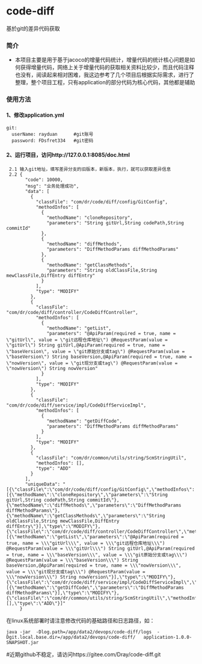 # code-diff
基於git的差异代码获取


### 简介
+ 本项目主要是用于基于jacoco的增量代码统计，增量代码的统计核心问题是如何获得增量代码，网络上关于增量代码的获取相关资料比较少，而且代码注释也没有，阅读起来相对困难，我这边参考了几个项目后根据实际需求，进行了整理，整个项目工程，只有application的部分代码为核心代码，其他都是辅助


### 使用方法
#### 1、修改application.yml
	git:
      userName: rayduan      #git账号
      password: FDsfret334   #git密码
#### 2、运行项目，访问http://127.0.0.1:8085/doc.html
	 2.1 输入git地址，填写差异分支的旧版本，新版本，执行，就可以获取差异信息
	 2.2 {
           "code": 10000,
           "msg": "业务处理成功",
           "data": [
             {
               "classFile": "com/dr/code/diff/config/GitConfig",
               "methodInfos": [
                 {
                   "methodName": "cloneRepository",
                   "parameters": "String gitUrl,String codePath,String commitId"
                 },
                 {
                   "methodName": "diffMethods",
                   "parameters": "DiffMethodParams diffMethodParams"
                 },
                 {
                   "methodName": "getClassMethods",
                   "parameters": "String oldClassFile,String mewClassFile,DiffEntry diffEntry"
                 }
               ],
               "type": "MODIFY"
             },
             {
               "classFile": "com/dr/code/diff/controller/CodeDiffController",
               "methodInfos": [
                 {
                   "methodName": "getList",
                   "parameters": "@ApiParam(required = true, name = \"gitUrl\", value = \"git远程仓库地址\") @RequestParam(value = \"gitUrl\") String gitUrl,@ApiParam(required = true, name = \"baseVersion\", value = \"git原始分支或tag\") @RequestParam(value = \"baseVersion\") String baseVersion,@ApiParam(required = true, name = \"nowVersion\", value = \"git现分支或tag\") @RequestParam(value = \"nowVersion\") String nowVersion"
                 }
               ],
               "type": "MODIFY"
             },
             {
               "classFile": "com/dr/code/diff/service/impl/CodeDiffServiceImpl",
               "methodInfos": [
                 {
                   "methodName": "getDiffCode",
                   "parameters": "DiffMethodParams diffMethodParams"
                 }
               ],
               "type": "MODIFY"
             },
             {
               "classFile": "com/dr/common/utils/string/ScmStringUtil",
               "methodInfos": [],
               "type": "ADD"
             }
           ],
           "uniqueData": "[{\"classFile\":\"com/dr/code/diff/config/GitConfig\",\"methodInfos\":[{\"methodName\":\"cloneRepository\",\"parameters\":\"String gitUrl,String codePath,String commitId\"},{\"methodName\":\"diffMethods\",\"parameters\":\"DiffMethodParams diffMethodParams\"},{\"methodName\":\"getClassMethods\",\"parameters\":\"String oldClassFile,String mewClassFile,DiffEntry diffEntry\"}],\"type\":\"MODIFY\"},{\"classFile\":\"com/dr/code/diff/controller/CodeDiffController\",\"methodInfos\":[{\"methodName\":\"getList\",\"parameters\":\"@ApiParam(required = true, name = \\\"gitUrl\\\", value = \\\"git远程仓库地址\\\") @RequestParam(value = \\\"gitUrl\\\") String gitUrl,@ApiParam(required = true, name = \\\"baseVersion\\\", value = \\\"git原始分支或tag\\\") @RequestParam(value = \\\"baseVersion\\\") String baseVersion,@ApiParam(required = true, name = \\\"nowVersion\\\", value = \\\"git现分支或tag\\\") @RequestParam(value = \\\"nowVersion\\\") String nowVersion\"}],\"type\":\"MODIFY\"},{\"classFile\":\"com/dr/code/diff/service/impl/CodeDiffServiceImpl\",\"methodInfos\":[{\"methodName\":\"getDiffCode\",\"parameters\":\"DiffMethodParams diffMethodParams\"}],\"type\":\"MODIFY\"},{\"classFile\":\"com/dr/common/utils/string/ScmStringUtil\",\"methodInfos\":[],\"type\":\"ADD\"}]"
         }


在linux系统部署时请注意修改代码的基础路径和日志路径，如：
```angular2html
java -jar  -Dlog.path=/app/data2/devops/code-diff/logs  -Dgit.local.base.dir=/app/data2/devops/code-diff/   application-1.0.0-SNAPSHOT.jar
```

#近期github不稳定，请访问https://gitee.com/Dray/code-diff.git
